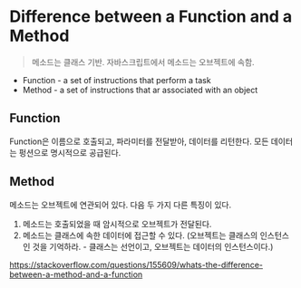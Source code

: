 # Difference between a Function and a Method

> 메소드는 클래스 기반. 자바스크립트에서 메소드는 오브젝트에 속함.

* Function - a set of instructions that perform a task
* Method - a set of instructions that ar associated with an object

## Function

Function은 이름으로 호출되고, 파라미터를 전달받아, 데이터를 리턴한다. 모든 데이터는 펑션으로 명시적으로 공급된다.

## Method

메소드는 오브젝트에 연관되어 있다. 다음 두 가지 다른 특징이 있다.

1. 메소드는 호출되었을 때 암시적으로 오브젝트가 전달된다.
2. 메소드는 클래스에 속한 데이터에 접근할 수 있다. (오브젝트는 클래스의 인스턴스 인 것을 기억하라. - 클래스는 선언이고, 오브젝트는 데이터의 인스턴스이다.)

<https://stackoverflow.com/questions/155609/whats-the-difference-between-a-method-and-a-function>
